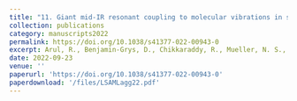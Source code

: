 ```yaml
---
title: "11. Giant mid-IR resonant coupling to molecular vibrations in sub-nm gaps of plasmonic multilayer metafilms"
collection: publications
category: manuscripts2022
permalink: https://doi.org/10.1038/s41377-022-00943-0
excerpt: Arul, R., Benjamin-Grys, D., Chikkaraddy, R., Mueller, N. S., Xomalis, A., Miele, E., Euser, T.E. & Baumberg, J. J. (2022). Light: Science and Applications 11, 281 (2022)
date: 2022-09-23
venue: ''
paperurl: 'https://doi.org/10.1038/s41377-022-00943-0'
paperdownload: '/files/LSAMLagg22.pdf'
---
```

